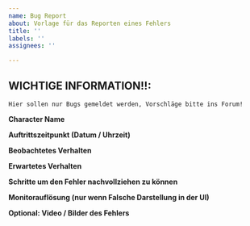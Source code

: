 ```yaml
---
name: Bug Report
about: Vorlage für das Reporten eines Fehlers
title: ''
labels: ''
assignees: ''

---
```


## WICHTIGE INFORMATION!!:

```
Hier sollen nur Bugs gemeldet werden, Vorschläge bitte ins Forum!
```

<!-- Bitte die Vorlage unten vollständig ausfüllen -->

**Character Name**

<!-- Mit welchem Character wurde das Verhalten in-game ausgelöst/beobachtet -->

**Auftrittszeitpunkt (Datum / Uhrzeit)**

<!-- Wann exakt (Datum / Uhrzeit) ist der Fehler beobachtet worden -->

**Beobachtetes Verhalten**

<!--- Beschreibe den Fehler -->

**Erwartetes Verhalten**

<!--- Beschreibe wie es richtigerweise sein sollte -->

**Schritte um den Fehler nachvollziehen zu können**

<!--- Beschreibe Schritt für Schritt wie man den Fehler nachstellen kann -->

**Monitorauflösung (nur wenn Falsche Darstellung in der UI)**

<!--- Beschreibe Schritt für Schritt wie man den Fehler nachstellen kann -->

**Optional: Video / Bilder des Fehlers**

<!--- Falls du ein Video oder Bild vom Fehler gemacht hast, dann kannst du diesen hier einfügen. Dies geht ganz einfach per Drag & Drop -->
